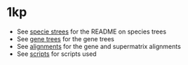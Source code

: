 # 1kp

* See [specie strees](speciestrees) for the README on species trees
* See [gene trees](genetrees) for the gene trees
* See [alignments](alignments) for the gene and supermatrix alignments
* See [scripts](scripts) for scripts used
